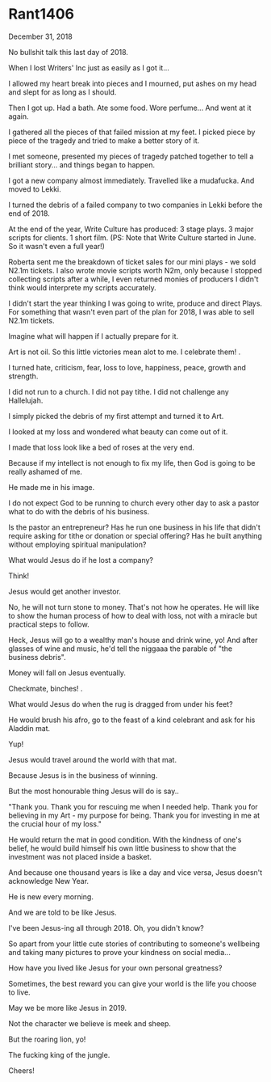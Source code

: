 # Rant1406


December 31, 2018

No bullshit talk this last day of 2018.

When I lost Writers' Inc just as easily as I got it...

I allowed my heart break into pieces and I mourned, put ashes on my head and slept for as long as I should.

Then I got up. Had a bath. Ate some food. Wore perfume... And went at it again. 

I gathered all the pieces of that failed mission at my feet. I picked piece by piece of the tragedy and tried to make a better story of it.

I met someone, presented my pieces of tragedy patched together to tell a brilliant story... and things began to happen.

I got a new company almost immediately. Travelled like a mudafucka. And moved to Lekki.

I turned the debris of a failed company to two companies in Lekki before the end of 2018.

At the end of the year, Write Culture has produced: 
3 stage plays. 3 major scripts for clients. 1 short film.
(PS: Note that Write Culture started in June. So it wasn't even a full year!)

Roberta sent me the breakdown of ticket sales for our mini plays - we sold N2.1m tickets. I also wrote movie scripts worth N2m, only because I stopped collecting scripts after a while, I even returned monies of producers I didn't think would interprete my scripts accurately. 

I didn't start the year thinking I was going to write, produce and direct Plays. For something that wasn't even part of the plan for 2018, I was able to sell N2.1m tickets.

Imagine what will happen if I actually prepare for it.

Art is not oil. So this little victories mean alot to me. I celebrate them!
.

I turned hate, criticism, fear, loss to love, happiness, peace, growth and strength.

I did not run to a church. I did not pay tithe. I did not challenge any Hallelujah. 

I simply picked the debris of my first attempt and turned it to Art.

I looked at my loss and wondered what beauty can come out of it.

I made that loss look like a bed of roses at the very end.

Because if my intellect is not enough to fix my life, then God is going to be really ashamed of me.

He made me in his image.

I do not expect God to be running to church every other day to ask a pastor what to do with the debris of his business.

Is the pastor an entrepreneur? Has he run one business in his life that didn't require asking for tithe or donation or special offering? Has he built anything without employing spiritual manipulation?

What would Jesus do if he lost a company?

Think!

Jesus would get another investor.

No, he will not turn stone to money. That's not how he operates. He will like to show the human process of how to deal with loss, not with a miracle but practical steps to follow.

Heck, Jesus will go to a wealthy man's house and drink wine, yo! And after glasses of wine and music, he'd tell the niggaaa the parable of "the business debris". 

Money will fall on Jesus eventually.

Checkmate, binches!
.

What would Jesus do when the rug is dragged from under his feet?

He would brush his afro, go to the feast of a kind celebrant and ask for his Aladdin mat.

Yup!

Jesus would travel around the world with that mat.

Because Jesus is in the business of winning.

But the most honourable thing Jesus will do is say..
 
"Thank you. Thank you for rescuing me when I needed help. Thank you for believing in my Art - my purpose for being. Thank you for investing in me at the crucial hour of my loss."

He would return the mat in good condition. With the kindness of one's belief, he would build himself his own little business to show that the investment was not placed inside a basket.

And because one thousand years is like a day and vice versa, Jesus doesn't acknowledge New Year.

He is new every morning. 

And we are told to be like Jesus.

I've been Jesus-ing all through 2018. Oh, you didn't know? 

So apart from your little cute stories of contributing to someone's wellbeing and taking many pictures to prove your kindness on social media...

How have you lived like Jesus for your own personal greatness?

Sometimes, the best reward you can give your world is the life you choose to live.

May we be more like Jesus in 2019.

Not the character we believe is meek and sheep.

But the roaring lion, yo!

The fucking king of the jungle.

Cheers!